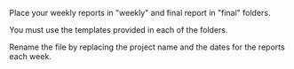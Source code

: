 Place your weekly reports in "weekly" and final report in "final" folders.

You must use the templates provided in each of the folders.

Rename the file by replacing the project name and the dates for the reports each week.
